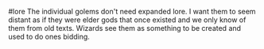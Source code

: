 
#lore The individual golems don't need expanded lore. I want them to seem distant as if they were elder gods that once existed and we only know of them from old texts. Wizards see them as something to be created and used to do ones bidding.